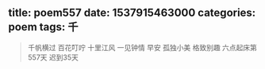 title: poem557
date: 1537915463000
categories: poem
tags: 千
---
> 千帆横过
百花叮咛
十里江风
一见钟情
早安
孤独小美
格致别趣
六点起床第557天 迟到35天